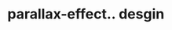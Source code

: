 # parallax-effect.. desgin                                                                                                                                                                                                                                                                                                                                                                                                                                              
